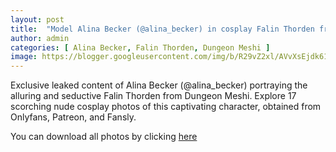 ```yaml
---
layout: post
title:  "Model Alina Becker (@alina_becker) in cosplay Falin Thorden from Dungeon Meshi - 17 leaked photos from Onlyfans, Patreon, and Fansly"
author: admin
categories: [ Alina Becker, Falin Thorden, Dungeon Meshi ]
image: https://blogger.googleusercontent.com/img/b/R29vZ2xl/AVvXsEjdk61wRyVzIuH9huYz-e99EINwkdpD_bwl5x2fA60tZ9zIZCles_SjZRns0tcwgX8a8TL-3kZ1aKwuEp40OL3QQngzn7x3nX6zKc97Bcuse1dWUDo1N2e3qnFqYGWaA1wo1ZdwFwdR1Z_SW4PaaxBapNuMk5f2VhoIJHCaU6c9MVAD-xDVsMFXiP2EDcA/s1600/01.webp
---
```


Exclusive leaked content of Alina Becker (@alina_becker) portraying the alluring and seductive Falin Thorden from Dungeon Meshi. Explore 17 scorching nude cosplay photos of this captivating character, obtained from Onlyfans, Patreon, and Fansly.

<p>You can download all photos by clicking <a href="http://ouo.io/qs/OzRuKBTK?s=https://www.mediafire.com/file/y54ms3l129qz3vh/Model+Alina+Becker+(@alina_becker)+in+cosplay+Falin+Thorden+from+Dungeon+Meshi+-+17+leaked+photos+from+Onlyfans,+Patreon,+and+Fansly.rar/file">here</a></p>

<div class="separator" style="clear: both;"><a href="https://blogger.googleusercontent.com/img/b/R29vZ2xl/AVvXsEjdk61wRyVzIuH9huYz-e99EINwkdpD_bwl5x2fA60tZ9zIZCles_SjZRns0tcwgX8a8TL-3kZ1aKwuEp40OL3QQngzn7x3nX6zKc97Bcuse1dWUDo1N2e3qnFqYGWaA1wo1ZdwFwdR1Z_SW4PaaxBapNuMk5f2VhoIJHCaU6c9MVAD-xDVsMFXiP2EDcA/s1600/01.webp" style="display: block; padding: 1em 0; text-align: center; "><img alt="" border="0" data-original-height="1707" data-original-width="1280" src="https://blogger.googleusercontent.com/img/b/R29vZ2xl/AVvXsEjdk61wRyVzIuH9huYz-e99EINwkdpD_bwl5x2fA60tZ9zIZCles_SjZRns0tcwgX8a8TL-3kZ1aKwuEp40OL3QQngzn7x3nX6zKc97Bcuse1dWUDo1N2e3qnFqYGWaA1wo1ZdwFwdR1Z_SW4PaaxBapNuMk5f2VhoIJHCaU6c9MVAD-xDVsMFXiP2EDcA/s1600/01.webp"/></a></div><div class="separator" style="clear: both;"><a href="https://blogger.googleusercontent.com/img/b/R29vZ2xl/AVvXsEi5QjoMn3mvBYRUDx8g1KvXszqb-VMYV0cWb5bhZo6j0pvE3FX2KYo5x8UJdsFxqzQt688ufQI4CKSrKr-t8ncUOsm-i4BI9w7iEAjM3_xlgTIbc1s4uKmvdHYVMniRUhL6qkYDkifCKzZr2f01zmXgNNQuOH5sZF5mG7tPMPWt_G2UbylYmeDt2eNM1PM/s1600/02.webp" style="display: block; padding: 1em 0; text-align: center; "><img alt="" border="0" data-original-height="1707" data-original-width="1280" src="https://blogger.googleusercontent.com/img/b/R29vZ2xl/AVvXsEi5QjoMn3mvBYRUDx8g1KvXszqb-VMYV0cWb5bhZo6j0pvE3FX2KYo5x8UJdsFxqzQt688ufQI4CKSrKr-t8ncUOsm-i4BI9w7iEAjM3_xlgTIbc1s4uKmvdHYVMniRUhL6qkYDkifCKzZr2f01zmXgNNQuOH5sZF5mG7tPMPWt_G2UbylYmeDt2eNM1PM/s1600/02.webp"/></a></div><div class="separator" style="clear: both;"><a href="https://blogger.googleusercontent.com/img/b/R29vZ2xl/AVvXsEjoiMbSknYvvYu63O1v1-DeAXsKyvwRjdzpVV52pIDkn_KUgiXcirNMhyR545-7EENmX5DXrTIEUkCn8hz1_TBSg6VbzI7KjekpZk-5C3mvVnlckmwJvJsT9s53cXux7Cwftabs4bMu3a1P1HFQh7W_DKhsTAdz_zEkTNfdjBDzcGTCCiwKZx-6Tmtx6tk/s1600/03.webp" style="display: block; padding: 1em 0; text-align: center; "><img alt="" border="0" data-original-height="1707" data-original-width="1280" src="https://blogger.googleusercontent.com/img/b/R29vZ2xl/AVvXsEjoiMbSknYvvYu63O1v1-DeAXsKyvwRjdzpVV52pIDkn_KUgiXcirNMhyR545-7EENmX5DXrTIEUkCn8hz1_TBSg6VbzI7KjekpZk-5C3mvVnlckmwJvJsT9s53cXux7Cwftabs4bMu3a1P1HFQh7W_DKhsTAdz_zEkTNfdjBDzcGTCCiwKZx-6Tmtx6tk/s1600/03.webp"/></a></div><div class="separator" style="clear: both;"><a href="https://blogger.googleusercontent.com/img/b/R29vZ2xl/AVvXsEhrQLYj8vBv8_7_TWTa21AGd4W-DScBZZeu4UHSz6VL0rOX9hlJuq-WJnYZkFOh_z9p9WF2-l2NQ0e4KTeSDJs_vOrOQxfvWIuH2I24q0Jg7XvAJPAQXiY92pt8lOVnxNbzGovRzxsmGkGGvzvjLvU3hdSNJ9wi66UnSGuerOjb0BUPQsa5HWSN87A0pHo/s1600/04.webp" style="display: block; padding: 1em 0; text-align: center; "><img alt="" border="0" data-original-height="1707" data-original-width="1280" src="https://blogger.googleusercontent.com/img/b/R29vZ2xl/AVvXsEhrQLYj8vBv8_7_TWTa21AGd4W-DScBZZeu4UHSz6VL0rOX9hlJuq-WJnYZkFOh_z9p9WF2-l2NQ0e4KTeSDJs_vOrOQxfvWIuH2I24q0Jg7XvAJPAQXiY92pt8lOVnxNbzGovRzxsmGkGGvzvjLvU3hdSNJ9wi66UnSGuerOjb0BUPQsa5HWSN87A0pHo/s1600/04.webp"/></a></div><div class="separator" style="clear: both;"><a href="https://blogger.googleusercontent.com/img/b/R29vZ2xl/AVvXsEjIZT5Rf1czsvRPMAoWAaB0uEepRShuEp3UjaGnSal9d04EEW-pqLJzz44tP1i6OAbLM5ABGEJ7zNAOADH7CyGvVdue48r2nvIY8PqYsJrmlJVw-g0qPWwHcguf2OzDCSURSgEN-YcdXL9cuBDFhxaIfLKcB5HD-u6UUA5zPay6eoM3ujDpmkarDti5W_Y/s1600/05.webp" style="display: block; padding: 1em 0; text-align: center; "><img alt="" border="0" data-original-height="1707" data-original-width="1280" src="https://blogger.googleusercontent.com/img/b/R29vZ2xl/AVvXsEjIZT5Rf1czsvRPMAoWAaB0uEepRShuEp3UjaGnSal9d04EEW-pqLJzz44tP1i6OAbLM5ABGEJ7zNAOADH7CyGvVdue48r2nvIY8PqYsJrmlJVw-g0qPWwHcguf2OzDCSURSgEN-YcdXL9cuBDFhxaIfLKcB5HD-u6UUA5zPay6eoM3ujDpmkarDti5W_Y/s1600/05.webp"/></a></div><div class="separator" style="clear: both;"><a href="https://blogger.googleusercontent.com/img/b/R29vZ2xl/AVvXsEiK6fPV1L5jEq7hFayQOcGGs_8HWJk3KsFdNu5ZwZ1IkHFvWrWzPcGaiL1lIUG2werac8tGbBRCCz8ksbC5sfFjDhETV9mQfSDjj8Wy-wT-BMjoWnveaouM1KIABJ2Qg9381n_omUY1aRqDqak6meLPz5fz5c1y4B0msxlsxzgkNJXGwnlFaCIPOzjaXkY/s1600/06.webp" style="display: block; padding: 1em 0; text-align: center; "><img alt="" border="0" data-original-height="1728" data-original-width="1280" src="https://blogger.googleusercontent.com/img/b/R29vZ2xl/AVvXsEiK6fPV1L5jEq7hFayQOcGGs_8HWJk3KsFdNu5ZwZ1IkHFvWrWzPcGaiL1lIUG2werac8tGbBRCCz8ksbC5sfFjDhETV9mQfSDjj8Wy-wT-BMjoWnveaouM1KIABJ2Qg9381n_omUY1aRqDqak6meLPz5fz5c1y4B0msxlsxzgkNJXGwnlFaCIPOzjaXkY/s1600/06.webp"/></a></div><div class="separator" style="clear: both;"><a href="https://blogger.googleusercontent.com/img/b/R29vZ2xl/AVvXsEjc4ZHJA2tJ1VlhbHiCjBzilfupIudreaPlmP0iefB5Aya-MWGuOE6J4MthHSZEZbbMoqJhShBzuWPCVgvmPus93YfzGAGnubVm_5UguZr252q39lxhaWufaqzXzgJ5e7O3agbyJBPaxSdZNe8fx4djwiuzZOZjj1zSFxoEvihSRvaew6tv52dwisWOE4Q/s1600/07.webp" style="display: block; padding: 1em 0; text-align: center; "><img alt="" border="0" data-original-height="1722" data-original-width="1280" src="https://blogger.googleusercontent.com/img/b/R29vZ2xl/AVvXsEjc4ZHJA2tJ1VlhbHiCjBzilfupIudreaPlmP0iefB5Aya-MWGuOE6J4MthHSZEZbbMoqJhShBzuWPCVgvmPus93YfzGAGnubVm_5UguZr252q39lxhaWufaqzXzgJ5e7O3agbyJBPaxSdZNe8fx4djwiuzZOZjj1zSFxoEvihSRvaew6tv52dwisWOE4Q/s1600/07.webp"/></a></div><div class="separator" style="clear: both;"><a href="https://blogger.googleusercontent.com/img/b/R29vZ2xl/AVvXsEgiZFbH1V-GxUsyU5jBLTtfskROnFGgI1FR2hq-bFFNvS_4BiuBm1UL-N8pDRSo5oKp_AOEaU2Sq_gIxPglum9VQMtJfHSY93IN4doaWqCY_hXMB2KqwGWINYkF7YqWK-qmpmhylvKkVAjBoG-6zR2xNen14WpwFwhxXtAT8F9Mui0RBFJkTFqTExZ2gjQ/s1600/08.webp" style="display: block; padding: 1em 0; text-align: center; "><img alt="" border="0" data-original-height="1622" data-original-width="1280" src="https://blogger.googleusercontent.com/img/b/R29vZ2xl/AVvXsEgiZFbH1V-GxUsyU5jBLTtfskROnFGgI1FR2hq-bFFNvS_4BiuBm1UL-N8pDRSo5oKp_AOEaU2Sq_gIxPglum9VQMtJfHSY93IN4doaWqCY_hXMB2KqwGWINYkF7YqWK-qmpmhylvKkVAjBoG-6zR2xNen14WpwFwhxXtAT8F9Mui0RBFJkTFqTExZ2gjQ/s1600/08.webp"/></a></div><div class="separator" style="clear: both;"><a href="https://blogger.googleusercontent.com/img/b/R29vZ2xl/AVvXsEj6blh2LIYPYTvd13V8k8bRfx3I95S24M5f96H9Hs_MCduFw7ChVI_UH_g_IwkKfhjwKlEpo3nLAYkTeTzCwPsnrNgGNUxh0glx3CYXiE0dVxXeZXOUkG2ZFERVmPq7daMRuR14WYwnTbmmK2c5UJYUQJM_MiXRqwNPHbmBDMYEW3593dXeRsk-nmuNUPs/s1600/09.webp" style="display: block; padding: 1em 0; text-align: center; "><img alt="" border="0" data-original-height="1760" data-original-width="1280" src="https://blogger.googleusercontent.com/img/b/R29vZ2xl/AVvXsEj6blh2LIYPYTvd13V8k8bRfx3I95S24M5f96H9Hs_MCduFw7ChVI_UH_g_IwkKfhjwKlEpo3nLAYkTeTzCwPsnrNgGNUxh0glx3CYXiE0dVxXeZXOUkG2ZFERVmPq7daMRuR14WYwnTbmmK2c5UJYUQJM_MiXRqwNPHbmBDMYEW3593dXeRsk-nmuNUPs/s1600/09.webp"/></a></div><div class="separator" style="clear: both;"><a href="https://blogger.googleusercontent.com/img/b/R29vZ2xl/AVvXsEiZnIajDD88ZWlgq_fszuouZgOrGI4UVlCUgSeYDeZ_TOHROHy3wqXOgcMoIwWIbF7toT2SHuJtDDpTYGgsthfAD11Z1OBgYe2Wqz9F_vFYhFU6V26JVk2Yofz8G9RNBN70DHCWmtfF3w8vJAbuhVgWf2jcSnsU3oi5Fcn_p_3klf_fIKpUFlK-bakUy60/s1600/10.webp" style="display: block; padding: 1em 0; text-align: center; "><img alt="" border="0" data-original-height="1707" data-original-width="1280" src="https://blogger.googleusercontent.com/img/b/R29vZ2xl/AVvXsEiZnIajDD88ZWlgq_fszuouZgOrGI4UVlCUgSeYDeZ_TOHROHy3wqXOgcMoIwWIbF7toT2SHuJtDDpTYGgsthfAD11Z1OBgYe2Wqz9F_vFYhFU6V26JVk2Yofz8G9RNBN70DHCWmtfF3w8vJAbuhVgWf2jcSnsU3oi5Fcn_p_3klf_fIKpUFlK-bakUy60/s1600/10.webp"/></a></div><div class="separator" style="clear: both;"><a href="https://blogger.googleusercontent.com/img/b/R29vZ2xl/AVvXsEhU67wec3kdtISUpNstasnuCXy5x2cEZ362eX1bJoquc3SEllRHPjK-8tdwpo85C4QF4iVUO_UrNDJ65EluyID_RP9lJvH-YcYZCXjMdlPf9jidhjhIJlm-_olBo6uBj58kYHOzLlxs2I1zfIGGZMXOb1EGLwG-uhpHcjMOy9NPFvVfeAvDcmvgGjRYOTE/s1600/11.webp" style="display: block; padding: 1em 0; text-align: center; "><img alt="" border="0" data-original-height="1707" data-original-width="1280" src="https://blogger.googleusercontent.com/img/b/R29vZ2xl/AVvXsEhU67wec3kdtISUpNstasnuCXy5x2cEZ362eX1bJoquc3SEllRHPjK-8tdwpo85C4QF4iVUO_UrNDJ65EluyID_RP9lJvH-YcYZCXjMdlPf9jidhjhIJlm-_olBo6uBj58kYHOzLlxs2I1zfIGGZMXOb1EGLwG-uhpHcjMOy9NPFvVfeAvDcmvgGjRYOTE/s1600/11.webp"/></a></div><div class="separator" style="clear: both;"><a href="https://blogger.googleusercontent.com/img/b/R29vZ2xl/AVvXsEjuCS9_ZPE8nkCVRqsA1TvZqwGYoNMm_WY_-7WXbxKwbjcJgJ1uqJL7C4mZDNQhucbPhjAhjnklebd-ZfIZK9WXz6CcdEFj6S8INyL3ga3b2VlJ2oLANk3L7sCHdJJNkbIVZ7Bc47PFfIK44qXFX2E0RQAQ962pDQbOnlmAJYzSsCwLUpmMSUZB1bHfke8/s1600/12.webp" style="display: block; padding: 1em 0; text-align: center; "><img alt="" border="0" data-original-height="1712" data-original-width="1280" src="https://blogger.googleusercontent.com/img/b/R29vZ2xl/AVvXsEjuCS9_ZPE8nkCVRqsA1TvZqwGYoNMm_WY_-7WXbxKwbjcJgJ1uqJL7C4mZDNQhucbPhjAhjnklebd-ZfIZK9WXz6CcdEFj6S8INyL3ga3b2VlJ2oLANk3L7sCHdJJNkbIVZ7Bc47PFfIK44qXFX2E0RQAQ962pDQbOnlmAJYzSsCwLUpmMSUZB1bHfke8/s1600/12.webp"/></a></div><div class="separator" style="clear: both;"><a href="https://blogger.googleusercontent.com/img/b/R29vZ2xl/AVvXsEgWdb0wmqYiyva37ylx5cmR5J3xZl5u-ChQnRjvO0cvtDbJeOymYE2wFMkrt1jszGb-X_7QNsHxuQUav3ToyI8tipArW5eOlGhi26etFzLaszRX84Dwoj0UFo3F1pF5VKkGFfPv_H76kcVbQo12d9d20sqPqyJtA39ErQWCTWJBR_eiUCpgHERyRql5edw/s1600/13.webp" style="display: block; padding: 1em 0; text-align: center; "><img alt="" border="0" data-original-height="1280" data-original-width="1280" src="https://blogger.googleusercontent.com/img/b/R29vZ2xl/AVvXsEgWdb0wmqYiyva37ylx5cmR5J3xZl5u-ChQnRjvO0cvtDbJeOymYE2wFMkrt1jszGb-X_7QNsHxuQUav3ToyI8tipArW5eOlGhi26etFzLaszRX84Dwoj0UFo3F1pF5VKkGFfPv_H76kcVbQo12d9d20sqPqyJtA39ErQWCTWJBR_eiUCpgHERyRql5edw/s1600/13.webp"/></a></div><div class="separator" style="clear: both;"><a href="https://blogger.googleusercontent.com/img/b/R29vZ2xl/AVvXsEilLPQRh6q2uku-ZXQs8ZNx3ZRZmIS_LgRT4Pi0FAmExRkUvDOrmvWBF8dtk6VOQUAaFqrDNQmOfNTNmwguRnwtWgXXRVOEjfW4BRquOcTeZLELVF5yK9xm7fFFrKmCAmReI-jgseuMwrlfZJkSGKRPHq1I4G7YAyxya6wzB7VDI1yAjocrLu8WfVq-jxA/s1600/14.webp" style="display: block; padding: 1em 0; text-align: center; "><img alt="" border="0" data-original-height="1753" data-original-width="1280" src="https://blogger.googleusercontent.com/img/b/R29vZ2xl/AVvXsEilLPQRh6q2uku-ZXQs8ZNx3ZRZmIS_LgRT4Pi0FAmExRkUvDOrmvWBF8dtk6VOQUAaFqrDNQmOfNTNmwguRnwtWgXXRVOEjfW4BRquOcTeZLELVF5yK9xm7fFFrKmCAmReI-jgseuMwrlfZJkSGKRPHq1I4G7YAyxya6wzB7VDI1yAjocrLu8WfVq-jxA/s1600/14.webp"/></a></div><div class="separator" style="clear: both;"><a href="https://blogger.googleusercontent.com/img/b/R29vZ2xl/AVvXsEgF772AmHjlNsyUINXCikoZISeiZ9AFSdmuDVxREi4706g-IY72yK_fZYNQd5fQKIbBxNPpDuXXvm_8z8igYclTw7EDJ4Er_7TQYCIVjUh04t-DXvMqX6Yn6dX1IkDzaF0O-LdsMAUxuYOg8Rsu8xCSFYw-9SzQejYRFE4HeQ_iSJQrOzeWMldnlsAyooU/s1600/16.webp" style="display: block; padding: 1em 0; text-align: center; "><img alt="" border="0" data-original-height="2276" data-original-width="1280" src="https://blogger.googleusercontent.com/img/b/R29vZ2xl/AVvXsEgF772AmHjlNsyUINXCikoZISeiZ9AFSdmuDVxREi4706g-IY72yK_fZYNQd5fQKIbBxNPpDuXXvm_8z8igYclTw7EDJ4Er_7TQYCIVjUh04t-DXvMqX6Yn6dX1IkDzaF0O-LdsMAUxuYOg8Rsu8xCSFYw-9SzQejYRFE4HeQ_iSJQrOzeWMldnlsAyooU/s1600/16.webp"/></a></div><div class="separator" style="clear: both;"><a href="https://blogger.googleusercontent.com/img/b/R29vZ2xl/AVvXsEjVUDgbu8GpO4SZzLlAGoHeVDKeXmVAza6gXV30rcrF8XQTb3p23rEeI1pauSTw9YdyXO2e7K8QMDoVO6fRzGhbuBHgunk1Ne4_mpwd9bJXYcbsW_w5-i1IBHPfkbXB75nl6JSi5uNe2W3Owy_lvfDWz2N8-L5uOBiQkRJlIiT9e4ob_2uABWDxlHggMaY/s1600/17.webp" style="display: block; padding: 1em 0; text-align: center; "><img alt="" border="0" data-original-height="2276" data-original-width="1280" src="https://blogger.googleusercontent.com/img/b/R29vZ2xl/AVvXsEjVUDgbu8GpO4SZzLlAGoHeVDKeXmVAza6gXV30rcrF8XQTb3p23rEeI1pauSTw9YdyXO2e7K8QMDoVO6fRzGhbuBHgunk1Ne4_mpwd9bJXYcbsW_w5-i1IBHPfkbXB75nl6JSi5uNe2W3Owy_lvfDWz2N8-L5uOBiQkRJlIiT9e4ob_2uABWDxlHggMaY/s1600/17.webp"/></a></div><div class="separator" style="clear: both;"><a href="https://blogger.googleusercontent.com/img/b/R29vZ2xl/AVvXsEg_5-d2qfNKWNpmqYvKhlIPNhMW8X-TDo6Orza0KC4F7-g3TOt9RXp-S8JHo9-HYjWLKe5aHIkBq8z_-w2TPA9E_B3xt6trg4ePoN7TG1nKbHG88M_tYN2kO6EpZydA7yDjUvk1TX9TBlQYOWmx5EEUMyES083eA_o_o_oxJHeb_0AnNw5Dn1MIC48s7lo/s1600/18.webp" style="display: block; padding: 1em 0; text-align: center; "><img alt="" border="0" data-original-height="720" data-original-width="1280" src="https://blogger.googleusercontent.com/img/b/R29vZ2xl/AVvXsEg_5-d2qfNKWNpmqYvKhlIPNhMW8X-TDo6Orza0KC4F7-g3TOt9RXp-S8JHo9-HYjWLKe5aHIkBq8z_-w2TPA9E_B3xt6trg4ePoN7TG1nKbHG88M_tYN2kO6EpZydA7yDjUvk1TX9TBlQYOWmx5EEUMyES083eA_o_o_oxJHeb_0AnNw5Dn1MIC48s7lo/s1600/18.webp"/></a></div>